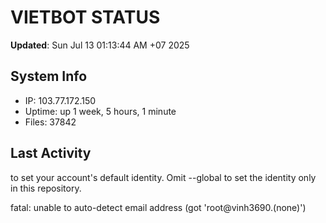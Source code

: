 # VIETBOT STATUS
**Updated**: Sun Jul 13 01:13:44 AM +07 2025

## System Info
- IP: 103.77.172.150
- Uptime: up 1 week, 5 hours, 1 minute
- Files: 37842

## Last Activity

to set your account's default identity.
Omit --global to set the identity only in this repository.

fatal: unable to auto-detect email address (got 'root@vinh3690.(none)')

